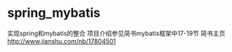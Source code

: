 # spring_mybatis
实现spring和mybatis的整合
项目介绍参见简书mybatis框架中17-19节
简书主页
http://www.jianshu.com/nb/17804501
